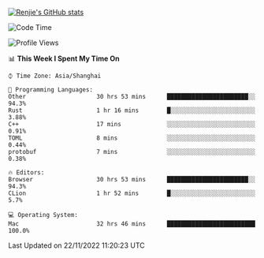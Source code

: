 [![Renjie's GitHub stats](https://github-readme-stats.vercel.app/api?username=liurenjie1024&show_icons=true&theme=chartreuse-dark)](https://github.com/anuraghazra/github-readme-stats)

<!--START_SECTION:waka-->
![Code Time](http://img.shields.io/badge/Code%20Time-365%20hrs%2059%20mins-blue)

![Profile Views](http://img.shields.io/badge/Profile%20Views-23-blue)

📊 **This Week I Spent My Time On** 

```text
⌚︎ Time Zone: Asia/Shanghai

💬 Programming Languages: 
Other                    30 hrs 53 mins      ███████████████████████░░   94.3% 
Rust                     1 hr 16 mins        █░░░░░░░░░░░░░░░░░░░░░░░░   3.88% 
C++                      17 mins             ░░░░░░░░░░░░░░░░░░░░░░░░░   0.91% 
TOML                     8 mins              ░░░░░░░░░░░░░░░░░░░░░░░░░   0.44% 
protobuf                 7 mins              ░░░░░░░░░░░░░░░░░░░░░░░░░   0.38%

🔥 Editors: 
Browser                  30 hrs 53 mins      ███████████████████████░░   94.3% 
CLion                    1 hr 52 mins        █░░░░░░░░░░░░░░░░░░░░░░░░   5.7%

💻 Operating System: 
Mac                      32 hrs 46 mins      █████████████████████████   100.0%

```


 Last Updated on 22/11/2022 11:20:23 UTC
<!--END_SECTION:waka-->

